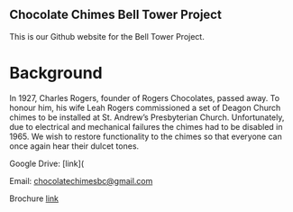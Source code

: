 ## Chocolate Chimes Bell Tower Project

This is our Github website for the Bell Tower Project.

# Background

In 1927, Charles Rogers, founder of Rogers Chocolates, passed away. To honour him, his wife Leah Rogers commissioned a set of Deagon Church chimes to be installed at St. Andrew’s Presbyterian Church. Unfortunately, due to electrical and mechanical failures the chimes had to be disabled in 1965.  We wish to restore functionality to the chimes so that everyone can once again hear their dulcet tones.

Google Drive: [link](

Email: chocolatechimesbc@gmail.com

Brochure [link](https://drive.google.com/open?id=11n74tmg6lh5yAy_6MljfKH731P_ddt9m)

